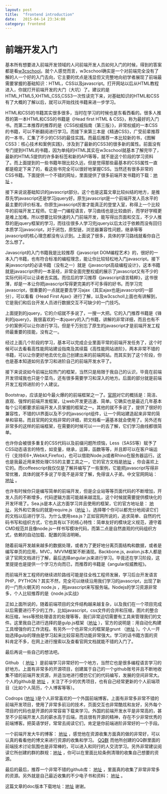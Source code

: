 ```yaml
---
layout: post
title:  "frontend introduction"
date:   2015-04-14 23:34:00
category: frontend
---
```


前端开发入门
================

基本所有想要进入前端开发领域的人问前端开发人员如何入门的时候，得到的答案都是看[w3cschool](http://www.w3school.com.cn/)。就个人感觉而言，w3cschool确实是一个对前端完全没有了解的人一个好的入门去向，它主要的优点是浅显但又完整地向初学者展现了前端最需要掌握的基础知识：HTML，CSS以及javascript。打开网站以后从HTML教程进入，你就打开前端开发的大门（大坑）了。建议的是HTML,HTML5,XHTML,CSS,CSS3一次性读完下来，对基础知识的HTML和CSS有了大概的了解以后，就可以开始找找书籍来进一步学习。


HTML和CSS的书籍其实很多很多，当时在学习的时候也是东看西看的。很多人推荐的第一本HTML和CSS的书籍是《Head first HTML & CSS》，称为最好的入门书。而第二本推荐的推荐的是《CSS权威指南（第三版）》，非常权威的一本CSS的书籍，可以不断翻阅进行学习。而接下来第三本是《精通CSS》，广受前辈推荐的一本书，汇集了不少的CSS的最佳实践。而最后推荐一本比较新的书，《图解CSS3：核心技术和案例实践》，涉及到了最新的CSS3的很多新的属性。前面没有专门提到HTML的书籍，因为单纯的HTML其实在w3cschool就基本了解完毕了，最新的HTML5提供的许多新标签和新的API等等，就不是这个阶段的学习资料了。而上面提到的一些书籍年限比较久远，但是觉得那些最基本的CSS属性一直都是稳定下来了的，看这些书完全可以很好地掌握CSS。当然还有很多非常的CSS书籍。下面提供一个不错的网址，里面提供了很多前端开发书籍的下载：[地址](http://www.w3cfuns.com/feres.php?do=picture&listtype=book) 。


接下来说说基础知识的javascript部分。这个也是这篇文章比较纠结的地方，是推荐先学javascript还是学习jquery好。原生javascript是一个前端开发人员水平的最主要的评价标准。你原生javascript厉害才能真正的登堂入室，称得上一个比较牛的前端开发工程师。它是一门编程语言，学习曲线也是比较曲折，而学好学精更是难上加难。所以想要比较快速的入门前端开发，能写得出页面和交互，不少人推荐的是jquery框架的学习，而往往很多人学习完jquery以后太过于依赖而没有回归本质学习javascript，对于闭包，原型链，浏览器兼容性问题，继承等等javascript的核心理念都没有认识到。上面说了很多，具体的学习路线就看你自己怎么想了。


Javascript的入门书籍我是比较推荐《javascript DOM编程艺术》的，很好的一本入门书籍，也有符合标准的编程理念，能让你比较轻松地入门javascript。接下来javascript的必读书籍（没有之一）就是《javascript高级编程设计》，这本书籍就是javascript界的一本圣经，非常全面完整权威的展示了javascript又有不少的实际代码可以让读者去实践。而往后的学习推荐《javascript语言精粹》，这书很薄，却是一本让你把javascript写得更完美的不可多得的好书。而学习完javascript，很重要的一点就是要去学习ajax（其实ajax也是javascript的一部分），可以看看《Head First Ajax》进行了解，以及w3cscholl上面也有讲解到，它是我们和后台开发人员进行数据交互不可缺少的一门技巧。


上面提到的jquery，它的介绍就不多说了，一搜一大把。它的入门推荐书籍是《锋利的jquery》，我很喜欢的一本jquery的入门书籍，讲解的非常详细，而且也有不少的案例可以让你进行学习。但是千万别忘了原生的javascript才是前端开发工程师最重要的技能，没有之一。


经过上面几个阶段的学习，基本可以完成企业里面平常的前端开发任务了，这个时候可以去看看高性能网站建设指南及其续篇《高性能网站进阶》，两本非常不错的书籍，可以让你更好地去优化自己创建出来的前端网站。而其实到了这个阶段，你也是基本知道如何去学习和进阶自己的前端开发水平了。


接下来说说如今前端比较热门的框架，当然只是局限于我自己的认识，毕竟在前端开发领域我也只是个菜鸟，还有很多需要学习和深入的地方。后面的部分就是前端开发工程师进阶的个人建议。


Bootstrap，应该是如今最火爆的的前端框架之一了。[官网](http://www.bootcss.com/)对它的概括是：简洁、直观、强悍的前端开发框架，让web开发更迅速、简单。它确实也是最近几年基本每个公司都要求前端开发人员掌握的框架之一。其他的就不多说了，提供了很好的兼容性，不错的UI界面以及不少的javascript组件，让一个网站建造起来非常的简单和容易。而且官网的文档非常的详细，把文档看一遍基本就会使用了。另外还有非常多的这样的前端框架，在需要的时候可以一一的去了解，它们学习曲线都很简单。


也许你会被很多重复的CSS代码以及前缀问题所烦恼，Less（SASS等）赋予了CSS动态语言的特性，如变量，继承，运算，函数等等，并且即可以在客户端运行（支持IE6+,Webkit,Firefox)，也可以借助Node.js或者Rhino在服务器运行。这也是我最近用来预处理CSS的主要工具之一，它的官方文档是[地址](http://www.bootcss.com/p/lesscss/) ，你会喜欢上它的。而coffeescript我仅仅是了解并编写了一些案例，它能把javascript写得非常优雅，具体的就不多说了毕竟不是非常了解，免得误人子弟。中文官网网站： [地址](http://coffee-script.org/) 。


也许有时候你只是编写简单的前端开发，但是企业站等等页面代码的不断增加，开发人员的不断增多，代码逻辑方面可能越来越混乱，这个时候就需要提供模块化的开发环境了。Sea.js是本人这方面学习并且使用的框架，它的官方地址是： [地址](http://seajs.org/docs/)，另外和它类似的就是require.js（[地址](http://requirejs.org/) ）。选择哪个你可以都充分地阅读它们的文档以后进行学习。为什么使用sea.js？正如官网所说的，追求简单、自然的代码书写和组织方式，它也具有以下的核心特性：简单友好的模块定义规范，遵守着CMD规范并且像node.js一样书写模块代码，而第二点是自然直观的代码组织方式，依赖的自动加载、配置的简洁明晰。


随着前端开发越来越多的数据处理，或者为了更好地分离页面结构和数据，或者是编写单页的应用，MVC，MVVM框架不断涌现。Backbone.js, avalon.js本人都是读了官网文档进行了解，最后选择angular.js来进行学习。毕竟还在学习阶段，这里提提也是提供一个学习方向而已，而推荐的书籍是《angular权威教程》。


而前端开发工程师的继续进阶路线可能是往全栈工程师发展，学习后台开发语言PHP，PYTHON？其实不然，完全可以继续沿用我们学习的javascript，出现了新的一门热火朝天的 node.js ，用javascript来写服务端。Nodejs的学习资源非常多，个人比较推荐的是《node.js实战》


正如上面所说的，随着前端项目的文件结构越来越复杂，以及我们在一个项目完成以后需要进行不少的工作，比如javascript，css文件的合并和压缩，图片的整合和压缩，less等预处理语言的处理等等，我们非常迫切需要有工具来管理我们的文件。这里我自己进行选择的是gulp.js框架（[地址](http://www.gulpjs.com.cn/) ），官方的说明是：用自动化构建工具增强你的工作流程。有另外一个也非常火的框架是grunt （[地址](http://www.gruntjs.net/) ）。个人一开始选择gulp的理由是学习起来比较容易而功能非常强大。学习的话书籍方面的资料肯定不多，在网上进行搜索以及查看官网文档就能不错的入门了。


最后再说一些自己的想法吧。


Github （ [地址](https://github.com/) ）是前端学习非常好的一个地方，当然它也是很多编程语言学习的好地方。上面有非常多的开源项目，创建属于自己的一个github账号并且不断地收集不错的前端开发资源，并适当地进行模仿它们的代码编写，发展的空间非常大。个人的github是 [地址](https://github.com/cody1991) ，关注了不少的优秀项目，也有自己经常更新的个人前端项目（比如个人简历，个人博客等等）。


Codrops ([地址](http://tympanus.net/codrops/) )是个人非常喜欢的一个外国前端博客。上面有非常多非常不错的前端开发项目，使用了非常多前沿的技术，页面交互也非常酷炫和友好，另外每个项目的代码也是开源的非常容易下载来学习。外国的前端开发水平是非常高的，甚至不少前端开发人员的薪水高于后端，而且很有开源的精神，存在不少非常优秀的前端博客。把英语学好，常常去阅读它们，肯定是你前端进阶非常好的一个手段。


一个前端开发大牛的博客： [地址](http://www.cnblogs.com/jikey/) ，感觉他在资源收集方面真的做的非常好，可以认真的看看他的博文来进行资源的收集和学习。 [QQ群](http://www.cnblogs.com/jikey/p/4426105.html) 而他所创建的QQ群里面的前端技术讨论氛围也是非常棒的，可以进入和同行的人交流学习。另外非常建议阅读它所创建的群的群规：[地址](http://note.youdao.com/share/?id=8a777eda4842aa0f3d7fc6161577ab9b&type=note) ，你可以在里面比较条例清理的收集自己想要的资源。


最后的最后，推荐一个非常不错的github库： [地址](https://github.com/foru17/front-end-collect) ，里面真的收集了非常非常多的资源。另外就是自己最近收集的不少电子书和资料： [地址](http://yun.baidu.com/share/link?shareid=1197836167&uk=1443668030) 。

这篇文章的doc版本下载地址：[地址](http://cody1991.github.io/sysutangzxBlog/source/frontend-introduction.doc) 谢谢。








	


